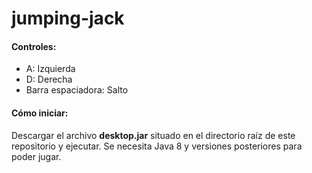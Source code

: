 # jumping-jack
#### Controles:
- A: Izquierda
- D: Derecha
- Barra espaciadora: Salto
#### Cómo iniciar:
Descargar el archivo **desktop.jar** situado en el directorio raíz de este repositorio y ejecutar. Se necesita Java 8 y versiones posteriores para poder jugar.
